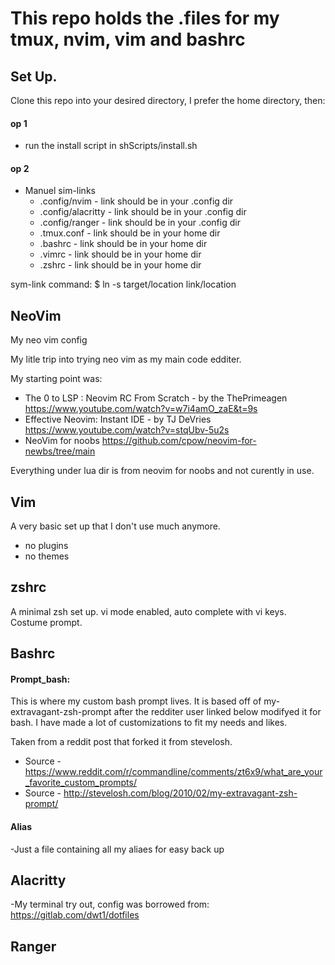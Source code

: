 # This repo holds the .files for my tmux, nvim, vim and bashrc

## Set Up.
Clone this repo into your desired directory, I prefer the home directory, then:

#### op 1
- run the install script in shScripts/install.sh

#### op 2
- Manuel sim-links
    * .config/nvim      - link should be in your .config dir
    * .config/alacritty - link should be in your .config dir
    * .config/ranger    - link should be in your .config dir
    * .tmux.conf        - link should be in your home dir
    * .bashrc           - link should be in your home dir
    * .vimrc            - link should be in your home dir
    * .zshrc            - link should be in your home dir

sym-link command:
$ ln -s target/location link/location

## NeoVim
My neo vim config

My litle trip into trying neo vim as my main code edditer.

My starting point was:

- The 0 to LSP : Neovim RC From Scratch - by the ThePrimeagen
https://www.youtube.com/watch?v=w7i4amO_zaE&t=9s
- Effective Neovim: Instant IDE - by TJ DeVries
https://www.youtube.com/watch?v=stqUbv-5u2s
- NeoVim for noobs
https://github.com/cpow/neovim-for-newbs/tree/main

Everything under lua dir is from neovim for noobs and not curently in use.

## Vim
A very basic set up that I don't use much anymore.
- no plugins
- no themes

## zshrc
A minimal zsh set up. vi mode enabled, auto complete with vi keys. Costume prompt.

## Bashrc
#### Prompt_bash:
This is where my custom bash prompt lives. It is based off of my-extravagant-zsh-prompt
after the redditer user linked below modifyed it for bash. I have made a lot of customizations
to fit my needs and likes.

Taken from a reddit post that forked it from stevelosh.
- Source - https://www.reddit.com/r/commandline/comments/zt6x9/what_are_your_favorite_custom_prompts/
- Source - http://stevelosh.com/blog/2010/02/my-extravagant-zsh-prompt/

#### Alias
-Just a file containing all my aliaes for easy back up

## Alacritty
-My terminal try out, config was borrowed from:
https://gitlab.com/dwt1/dotfiles

## Ranger
